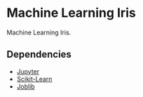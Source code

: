 # Machine Learning Iris  
Machine Learning Iris.  


## Dependencies
- [Jupyter](https://jupyter.org/)
- [Scikit-Learn](https://pypi.org/project/scikit-learn)
- [Joblib](https://pypi.org/project/joblib)